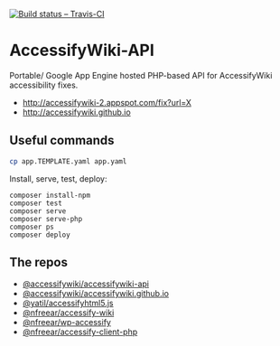 
[![Build status – Travis-CI][travis-icon]][travis]

# AccessifyWiki-API

Portable/ Google App Engine hosted PHP-based API for AccessifyWiki accessibility fixes.

* <http://accessifywiki-2.appspot.com/fix?url=X>
* <http://accessifywiki.github.io>

## Useful commands

```sh
cp app.TEMPLATE.yaml app.yaml
```

Install, serve, test, deploy:

```
composer install-npm
composer test
composer serve
composer serve-php
composer ps
composer deploy
```

## The repos

* [@accessifywiki/accessifywiki-api][]
* [@accessifywiki/accessifywiki.github.io][]
* [@yatil/accessifyhtml5.js][]
* [@nfreear/accessify-wiki][]
* [@nfreear/wp-accessify][]
* [@nfreear/accessify-client-php][]


[@accessifywiki/accessifywiki-api]: https://github.com/accessifywiki/accessifywiki-api
[@accessifywiki/accessifywiki.github.io]: https://github.com/accessifywiki/accessifywiki.github.io
[@yatil/accessifyhtml5.js]: https://github.com/yatil/accessifyhtml5.js
[@nfreear/accessify-wiki]: https://github.com/nfreear/accessify-wiki "Legacy Python/webapp2-based service"
[@nfreear/wp-accessify]: https://github.com/nfreear/wp-accessify "WordPress plugin"
[@nfreear/accessify-client-php]: https://github.com/nfreear/accessify-client-php "PHP client library"

[travis]: https://travis-ci.org/accessifywiki/accessifywiki-api
[travis-icon]: https://travis-ci.org/accessifywiki/accessifywiki-api.svg "Build status – Travis-CI"


[End]: //end.
